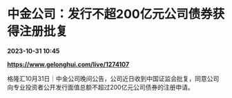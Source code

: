 # 中金公司：发行不超200亿元公司债券获得注册批复

**2023-10-31 10:45**

**https://www.gelonghui.com/live/1274107**

格隆汇10月31日｜中金公司晚间公告，公司近日收到中国证监会批复，同意公司向专业投资者公开发行面值总额不超过200亿元公司债券的注册申请。